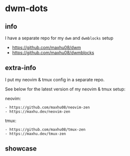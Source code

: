 # dwm-dots

## info

I have a separate repo for my `dwm` and `dwmblocks` setup

- https://github.com/maxhu08/dwm
- https://github.com/maxhu08/dwmblocks

## extra-info

I put my neovim & tmux config in a separate repo.

See below for the latest version of my neovim & tmux setup:

neovim:

    - https://github.com/maxhu08/neovim-zen
    - https://maxhu.dev/neovim-zen

tmux:

    - https://github.com/maxhu08/tmux-zen
    - https://maxhu.dev/tmux-zen

## showcase
